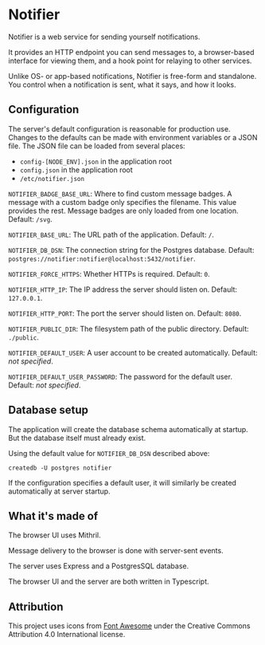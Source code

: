 # Notifier
Notifier is a web service for sending yourself notifications.

It provides an HTTP endpoint you can send messages to, a browser-based
interface for viewing them, and a hook point for relaying to other
services.

Unlike OS- or app-based notifications, Notifier is free-form and
standalone. You control when a notification is sent, what it says, and
how it looks.


## Configuration
The server's default configuration is reasonable for production use.
Changes to the defaults can be made with environment variables or a
JSON file. The JSON file can be loaded from several places:

  - `config-[NODE_ENV].json` in the application root
  - `config.json` in the application root
  - `/etc/notifier.json`

`NOTIFIER_BADGE_BASE_URL`: Where to find custom message
badges. A message with a custom badge only specifies the
filename. This value provides the rest. Message badges are only
loaded from one location.
Default: `/svg`.

`NOTIFIER_BASE_URL`: The URL path of the application. Default: `/`.

`NOTIFIER_DB_DSN`: The connection string for the Postgres database.
Default: `postgres://notifier:notifier@localhost:5432/notifier`.

`NOTIFIER_FORCE_HTTPS`: Whether HTTPs is required. Default: `0`.

`NOTIFIER_HTTP_IP`: The IP address the server should listen on.
Default: `127.0.0.1`.

`NOTIFIER_HTTP_PORT`: The port the server should listen on.
Default: `8080`.

`NOTIFIER_PUBLIC_DIR`: The filesystem path of the public directory.
Default: `./public`.

`NOTIFIER_DEFAULT_USER`: A user account to be created automatically.
Default: _not specified_.

`NOTIFIER_DEFAULT_USER_PASSWORD`: The password for the default user.
Default: _not specified_.

## Database setup

The application will create the database schema automatically at
startup. But the database itself must already exist.

Using the default value for `NOTIFIER_DB_DSN` described above:

```
createdb -U postgres notifier
```

If the configuration specifies a default user, it will similarly be
created automatically at server startup.

## What it's made of
The browser UI uses Mithril.

Message delivery to the browser is done with server-sent events.

The server uses Express and a PostgresSQL database.

The browser UI and the server are both written in Typescript.


## Attribution
This project uses icons from [Font Awesome](https://fontawesome.com/license/free)
under the Creative Commons Attribution 4.0 International license.
